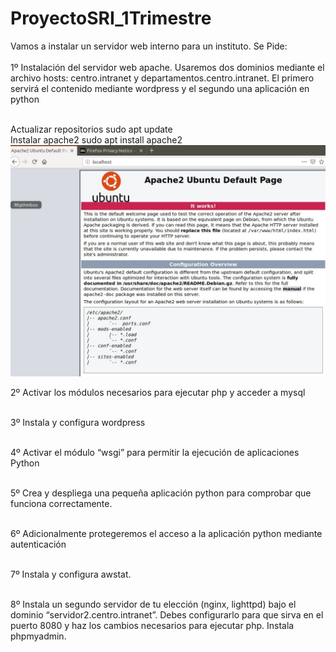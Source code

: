 # ProyectoSRI_1Trimestre

Vamos a instalar un servidor web interno para un instituto. Se Pide:<br><br>
1º Instalación del servidor web apache. Usaremos dos dominios mediante el archivo hosts: centro.intranet y departamentos.centro.intranet. El primero servirá el contenido mediante wordpress y el segundo una aplicación en python<br><br>

Actualizar repositorios  sudo apt update<br>
Instalar apache2 sudo apt install apache2
![](https://github.com/brianllj03/ProyectoSRI_1Trimestre/blob/main/cap1.jpg)





2º Activar los módulos necesarios para ejecutar php y acceder a mysql<br><br>




3º Instala y configura wordpress<br><br>




4º Activar el módulo “wsgi” para permitir la ejecución de aplicaciones Python<br><br>



5º Crea y despliega una pequeña aplicación python para comprobar que funciona correctamente.<br><br>



6º Adicionalmente protegeremos el acceso a la aplicación python mediante autenticación<br><br>


7º Instala y configura awstat.<br><br>


8º Instala un segundo servidor de tu elección (nginx, lighttpd) bajo el dominio “servidor2.centro.intranet”. Debes configurarlo para que sirva en el puerto 8080 y haz los cambios necesarios para ejecutar php. Instala phpmyadmin.<br><br>


